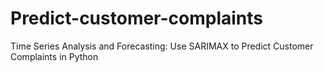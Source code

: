 # Predict-customer-complaints
Time Series Analysis and Forecasting: Use SARIMAX to Predict Customer Complaints in Python
